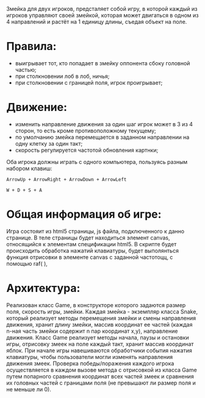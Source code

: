 Змейка для двух игроков, предсталяет собой игру, в которой каждый из игроков управляют своей змейкой, которая может двигаться в одном из 4 направлений и растёт на 1 единицу длины, съедая объект на поле. 

# Правила:
- выигрывает тот, кто попадает в змейку оппонента сбоку головной частью;
- при столкновении лоб в лоб, ничья;
- при столкновении с границей поля, игрок проигрывает;

# Движение:
- изменить направление движения за один шаг игрок может в 3 из 4 сторон, то есть кроме противоположному текущему;
- по умолчанию змейка перемещается в заданном направлении на одну клетку за один такт;
- скорость регулируется частотой обновления картнки;

Оба игрока должны играть с одного компьютера, пользуясь разным набором клавиш:

`ArrowUp + ArrowRight + ArrowDown + ArrowLeft`

`W + D + S + A`

# Общая информация об игре:
Игра состояит из html5 страницы, js файла, подключенного к данно странице. В теле страницы будет находиться элемент canvas, относящийся к элементам спецификации html5. В скрипте будет происходить обработка нажатий клавиатуры, будет выполянться функция отрисовки в элементе canvas с заданной частотоцц, с помощью raf(  ), 

# Архитектура:
Реализован класс Game, в конструкторе которого задаются размер поля, скорость игры, змейки. Каждая змейка - экземпляр класса Snake, который реализует методы перемещения змейки и смены направления движения, хранит длину змейки, массив координат ее частей (каждая n-ная часть змейки содержит n пар координат x,y), направление движения. Класс Game реализует методы начала, паузы и остановки игры, отрисовку змеек на поле каждый такт, хранит массив координат яблок. При начале игры навешиваются обработчики события нажатия клавиатуры, чтобы пользователи могли изменять направления движения змеек. Проверка победы/поражения каждого игрока осуществляется в каждом вызове метода с отрисовкой из класса Game путем попарного сравнения координат всех частей змеек и сравнения их головных частей с границами поля (не превышают ли размер поля и не меньше ли 0).
